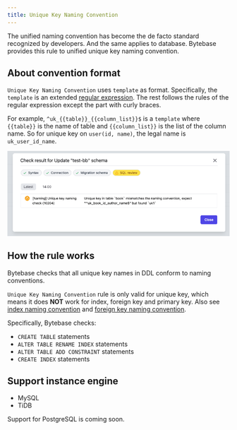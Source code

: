```yaml
---
title: Unique Key Naming Convention
---
```


The unified naming convention has become the de facto standard recognized by developers. And the same applies to database. Bytebase provides this rule to unified unique key naming convention.

## About convention format

`Unique Key Naming Convention` uses `template` as format. Specifically, the `template` is an extended [regular expression](https://en.wikipedia.org/wiki/Regular_expression). The rest follows the rules of the regular expression except the part with curly braces.

For example, `^uk_{{table}}_{{column_list}}$` is a `template` where `{{table}}` is the name of table and `{{column_list}}` is the list of the column name. So for unique key on `user(id, name)`, the legal name is `uk_user_id_name`.

![schema-review-naming-index-uk](/static/docs-assets/schema-review-naming-index-uk.png)

## How the rule works

Bytebase checks that all unique key names in DDL conform to naming conventions.

<hint-block type="info">

`Unique Key Naming Convention` rule is only valid for unique key, which means it does **NOT** work for index, foreign key and primary key.
Also see [index naming convention](/docs/features/schema-review/naming-index-idx) and [foreign key naming convention](/docs/features/schema-review/naming-index-fk).

</hint-block>


Specifically, Bytebase checks:
- `CREATE TABLE` statements
- `ALTER TABLE RENAME INDEX` statements
- `ALTER TABLE ADD CONSTRAINT` statements
- `CREATE INDEX` statements

## Support instance engine

- MySQL
- TiDB

Support for PostgreSQL is coming soon.
